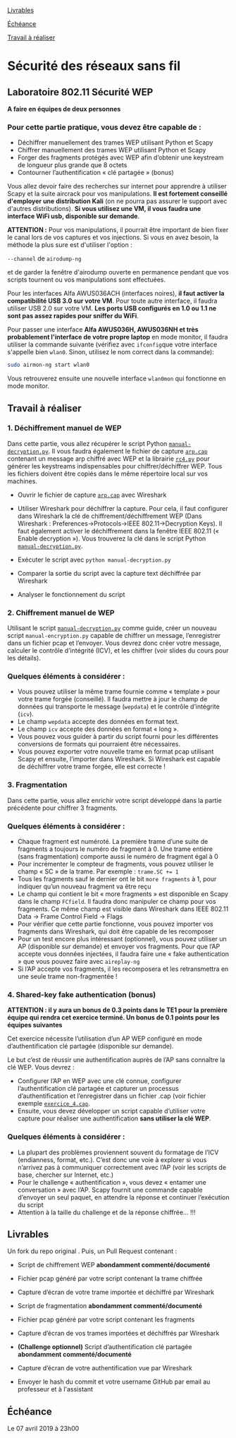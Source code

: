 [Livrables](https://github.com/arubinst/HEIGVD-SWI-Labo2-WEP#livrables)

[Échéance](https://github.com/arubinst/HEIGVD-SWI-Labo2-WEP#échéance)

[Travail à réaliser](https://github.com/arubinst/HEIGVD-SWI-Labo2-WEP#travail-à-réaliser)

# Sécurité des réseaux sans fil

## Laboratoire 802.11 Sécurité WEP

__A faire en équipes de deux personnes__

### Pour cette partie pratique, vous devez être capable de :

* Déchiffrer manuellement des trames WEP utilisant Python et Scapy
* Chiffrer manuellement des trames WEP utilisant Python et Scapy
* Forger des fragments protégés avec WEP afin d’obtenir une keystream de longueur plus grande que 8 octets
* Contourner l’authentification « clé partagée » (bonus)


Vous allez devoir faire des recherches sur internet pour apprendre à utiliser Scapy et la suite aircrack pour vos manipulations. __Il est fortement conseillé d'employer une distribution Kali__ (on ne pourra pas assurer le support avec d'autres distributions). __Si vous utilisez une VM, il vous faudra une interface WiFi usb, disponible sur demande__.

__ATTENTION :__ Pour vos manipulations, il pourrait être important de bien fixer le canal lors de vos captures et vos injections. Si vous en avez besoin, la méthode la plus sure est d'utiliser l'option :

```--channel``` de ```airodump-ng```

et de garder la fenêtre d'airodump ouverte en permanence pendant que vos scripts tournent ou vos manipulations sont effectuées.

Pour les interfaces Alfa AWUS036ACH (interfaces noires), __il faut activer la compatibilité USB 3.0 sur votre VM__. Pour toute autre interface, il faudra utiliser USB 2.0 sur votre VM. __Les ports USB configurés en 1.0 ou 1.1 ne sont pas assez rapides pour sniffer du WiFi__.

Pour passer une interface __Alfa AWUS036H, AWUS036NH et très probablement l'interface de votre propre laptop__ en mode monitor, il faudra utiliser la commande suivante (vérifiez avec ```ifconfig```que votre interface s'appelle bien ```wlan0```. Sinon, utilisez le nom correct dans la commande):

```bash
sudo airmon-ng start wlan0
```

Vous retrouverez ensuite une nouvelle interface ```wlan0mon``` qui fonctionne en mode monitor.



## Travail à réaliser

### 1. Déchiffrement manuel de WEP

Dans cette partie, vous allez récupérer le script Python [`manual-decryption.py`](https://github.com/arubinst/HEIGVD-SWI-Labo2-WEP/blob/master/files/). Il vous faudra également le fichier de capture [`arp.cap`](https://github.com/arubinst/HEIGVD-SWI-Labo2-WEP/blob/master/files/) contenant un message arp chiffré avec WEP et la librairie [`rc4.py`](https://github.com/arubinst/HEIGVD-SWI-Labo2-WEP/blob/master/files/) pour générer les keystreams indispensables pour chiffrer/déchiffrer WEP. Tous les fichiers doivent être copiés dans le même répertoire local sur vos machines.

- Ouvrir le fichier de capture [`arp.cap`](https://github.com/arubinst/HEIGVD-SWI-Labo2-WEP/blob/master/files/) avec Wireshark
   
- Utiliser Wireshark pour déchiffrer la capture. Pour cela, il faut configurer dans Wireshark la clé de chiffrement/déchiffrement WEP (Dans Wireshark : Preferences&rarr;Protocols&rarr;IEEE 802.11&rarr;Decryption Keys). Il faut également activer le déchiffrement dans la fenêtre IEEE 802.11 (« Enable decryption »). Vous trouverez la clé dans le script Python [`manual-decryption.py`](https://github.com/arubinst/HEIGVD-SWI-Labo2-WEP/blob/master/files/).
   
- Exécuter le script avec `python manual-decryption.py`
   
- Comparer la sortie du script avec la capture text déchiffrée par Wireshark
   
- Analyser le fonctionnement du script

### 2. Chiffrement manuel de WEP

Utilisant le script [`manual-decryption.py`](https://github.com/arubinst/HEIGVD-SWI-Labo2-WEP/blob/master/files/) comme guide, créer un nouveau script `manual-encryption.py` capable de chiffrer un message, l’enregistrer dans un fichier pcap et l’envoyer.
Vous devrez donc créer votre message, calculer le contrôle d’intégrité (ICV), et les chiffrer (voir slides du cours pour les détails).


### Quelques éléments à considérer :

- Vous pouvez utiliser la même trame fournie comme « template » pour votre trame forgée (conseillé). Il faudra mettre à jour le champ de données qui transporte le message (`wepdata`) et le contrôle d’intégrite (`icv`).
- Le champ `wepdata` accepte des données en format text.
- Le champ `icv` accepte des données en format « long ».
- Vous pouvez vous guider à partir du script fourni pour les différentes conversions de formats qui pourraient être nécessaires.
- Vous pouvez exporter votre nouvelle trame en format pcap utilisant Scapy et ensuite, l’importer dans Wireshark. Si Wireshark est capable de déchiffrer votre trame forgée, elle est correcte !


### 3. Fragmentation

Dans cette partie, vous allez enrichir votre script développé dans la partie précédente pour chiffrer 3 fragments.

### Quelques éléments à considérer :

- Chaque fragment est numéroté. La première trame d’une suite de fragments a toujours le numéro de fragment à 0. Une trame entière (sans fragmentation) comporte aussi le numéro de fragment égal à 0
- Pour incrémenter le compteur de fragments, vous pouvez utiliser le champ « SC » de la trame. Par exemple : `trame.SC += 1`
- Tous les fragments sauf le dernier ont le bit `more fragments` à 1, pour indiquer qu’un nouveau fragment va être reçu
- Le champ qui contient le bit « more fragments » est disponible en Scapy dans le champ `FCfield`. Il faudra donc manipuler ce champ pour vos fragments. Ce même champ est visible dans Wireshark dans IEEE 802.11 Data &rarr; Frame Control Field &rarr; Flags
- Pour vérifier que cette partie fonctionne, vous pouvez importer vos fragments dans Wireshark, qui doit être capable de les recomposer
- Pour un test encore plus intéressant (optionnel), vous pouvez utiliser un AP (disponible sur demande) et envoyer vos fragments. Pour que l’AP accepte vous données injectées, il faudra faire une « fake authentication » que vous pouvez faire avec `aireplay-ng`
- Si l’AP accepte vos fragments, il les recomposera et les retransmettra en une seule trame non-fragmentée !


### 4. Shared-key fake authentication (bonus)

**ATTENTION :  il y aura un bonus de 0.3 points dans le TE1 pour la première équipe qui rendra cet exercice terminé. Un bonus de 0.1 points pour les équipes suivantes**

Cet exercice nécessite l’utilisation d’un AP WEP configuré en mode d’authentification clé partagée (disponible sur demande).

Le but c’est de réussir une authentification auprès de l’AP sans connaître la clé WEP. Vous devrez :

- Configurer l’AP en WEP avec une clé connue, configurer l’authentification clé partagée et capturer un processus d’authentification et l’enregistrer dans un fichier .cap (voir fichier exemple [`exercice_4.cap`](https://github.com/arubinst/HEIGVD-SWI-Labo2-WEP/blob/master/files/).
- Ensuite, vous devez développer un script capable d’utiliser votre capture pour réaliser une authentification **sans utiliser la clé WEP**.


### Quelques éléments à considérer :

- La plupart des problèmes proviennent souvent du formatage de l’ICV (endianness, format, etc.). C’est donc une voie à explorer si vous n’arrivez pas à communiquer correctement avec l’AP (voir les scripts de base, chercher sur Internet, etc.)
- Pour le challenge « authentification », vous devez « entamer une conversation » avec l’AP. Scapy fournit une commande capable d’envoyer un seul paquet, en attendre la réponse et continuer l’exécution du script
- Attention à la taille du challenge et de la réponse chiffrée… !!!


## Livrables

Un fork du repo original . Puis, un Pull Request contenant :

-	Script de chiffrement WEP **abondamment commenté/documenté**
  - Fichier pcap généré par votre script contenant la trame chiffrée
  - Capture d’écran de votre trame importée et déchiffré par Wireshark
-	Script de fragmentation **abondamment commenté/documenté**
  - Fichier pcap généré par votre script contenant les fragments
  - Capture d’écran de vos trames importées et déchiffrés par Wireshark 
-	**(Challenge optionnel)** Script d’authentification clé partagée **abondamment commenté/documenté**
  - Capture d’écran de votre authentification vue par Wireshark

-	Envoyer le hash du commit et votre username GitHub par email au professeur et à l'assistant


## Échéance

Le 07 avril 2019 à 23h00
